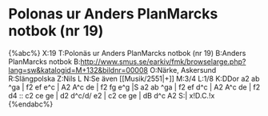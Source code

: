# Polonas ur Anders PlanMarcks notbok (nr 19)

{%abc%}
X:19
T:Polonäs ur Anders PlanMarcks notbok (nr 19)
B:Anders PlanMarcks notbok
B:http://www.smus.se/earkiv/fmk/browselarge.php?lang=sw&katalogid=M+132&bildnr=00008
O:Närke, Askersund
R:Slängpolska
Z:Nils L
N:Se även [[Musik/2551|+]]
M:3/4
L:1/8
K:DDor
a2 ab ^ga | f2 ef e^c | A2 A^c de | f2 fg e^g |S 
a2 ab ^ga | f2 ef d^c | A2 A^c de | f2 d4 ::
c2 ce ge | d2 d^c/d/ e2 | c2 ce ge | dB d^c A2 S:| x!D.C.!x
{%endabc%}
